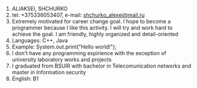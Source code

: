 1. ALIAKSEI, SHCHURKO
2. tel: +375336053407, e-mail: shchurko_alexei@mail.ru
3. Extremely motivated for career change goal. I hope to become a programmer because I like this activity. I will try and work hard to achieve the goal. I am friendly, highly organized and detail-oriented
5. Languages: C++, Java
6. Example: System.out.print("Hello world!");
7. I don't have any programming expirience with the exception of university laboratory works and projects 
8. I graduated from BSUIR with bachelor in Telecomunication networks and master in Information security
9. English: B1
